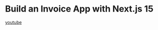 # Build an Invoice App with Next.js 15

[youtube](https://youtu.be/Mcw8Mp8PYUE?si=uPIabqzgV6vB2S85)
